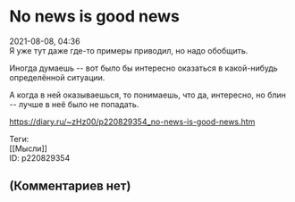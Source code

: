 No news is good news
====================

  
2021-08-08, 04:36  
 Я уже тут даже где-то примеры приводил, но надо обобщить.   
   
 Иногда думаешь -- вот было бы интересно оказаться в какой-нибудь определённой ситуации.   
   
 А когда в ней оказываешься, то понимаешь, что да, интересно, но блин -- лучше в неё было не попадать.   
  
<https://diary.ru/~zHz00/p220829354_no-news-is-good-news.htm>  
  
Теги:  
[[Мысли]]  
ID: p220829354  


(Комментариев нет)
------------------